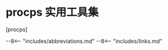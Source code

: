 # procps 实用工具集

[procps]

<!----------------------------------------------------------------------------->

--8<-- "includes/abbreviations.md"
--8<-- "includes/links.md"
